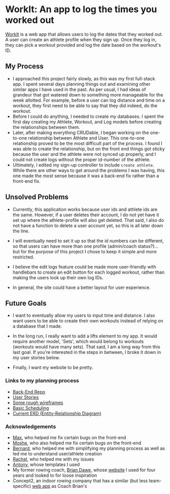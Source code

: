 # WorkIt: An app to log the times you worked out

[WorkIt](https://laurpaik.github.io/WorkIt/) is a web app that allows users to log the dates that they worked out. A user can create an athlete profile when they sign up. Once they log in, they can pick a workout provided and log the date based on the workout's ID.

## My Process

- I approached this project fairly slowly, as this was my first full-stack app. I spent several days planning things out and examining other similar apps I have used in the past. As per usual, I had ideas of grandeur that got watered down to something more manageable for the week allotted. For example, before a user can log distance and time on a workout, they first need to be able to say that they did indeed, do the workout.
- Before I could do anything, I needed to create my databases. I spent the first day creating my Athlete, Workout, and Log models before creating the relationships between them.
- Later, after making everything CRUDable, I began working on the one-to-one relationship between Athlete and User. This one-to-one relationship proved to be the most difficult part of the process. I found I was able to create the relationship, but on the front end things got sticky because the user and the athlete were not synced up properly, and I could not create logs without the proper id-number of the athlete.
- Ultimately, I edited my sign-up controller to include `create athlete`. While there are other ways to get around the problems I was having, this one made the most sense because it was a back-end fix rather than a front-end fix.

## Unsolved Problems

- Currently, this application works because user ids and athlete ids are the same. However, if a user deletes their account, I do not yet have it set up where the athlete-profile will also get deleted. That said, I also do not have a function to delete a user account yet, so this is all later down the line.
- I will eventually need to set it up so that the id numbers can be different, so that users can have more than one profile (admin/coach status?)... but for the purpose of this project I chose to keep it simple and more restricted.

- I believe the edit logs feature could be made more user-friendly with handlebars to create an edit button for each logged workout, rather than making the users look up their own log IDs.

- In general, the site could have a better layout for user experience.

## Future Goals

- I want to eventually allow my users to input time and distance. I also want users to be able to create their own workouts instead of relying on a database that I made.
- In the long run, I really want to add a lifts element to my app. It would require another model, 'Sets', which would belong to workouts (workouts would have many sets). That said, I am a long way from this last goal. If you're interested in the steps in between, I broke it down in my user stories below.

- Finally, I want my website to be pretty.

### Links to my planning process
- [Back-End Repo](https://github.com/laurpaik/WorkIt-API)
- [User Stories](https://docs.google.com/document/d/1VxeEJti73E9d70wlD31QKAdRUUaPvNK-REMGy8Z6_P0/edit?usp=sharing)
- [Some rough wireframes](https://goo.gl/photos/sYd8cBuBAVpqGprf7)
- [Basic Scheduling](https://docs.google.com/document/d/1-lv2p1EB-TjBV75QXbKncJLytPja9q8zaZn0EkCcI3k/edit?usp=sharing)
- [Current ERD (Entity-Relationship Diagram)](https://goo.gl/photos/rW2YYa78aE4abpFr8)

### Acknowledgements
- [Max](https://github.com/doremaxime), who helped me fix certain bugs on the front-end
- [Moshe](https://github.com/moshiko1988), who also helped me fix certain bugs on the front-end
- [Bernard](https://github.com/bernardlee), who helped me with simplifying my planning process as well as led me to understand user/athlete creation
- [Rachel](https://github.com/raq929), who helped me with my issues
- [Antony](https://github.com/gaand), whose templates I used
- My former rowing coach, [Brian Dawe](http://www.gotuftsjumbos.com/sports/wcrew/coaches/dawe), whose [website](http://www.jumbocrew.org/index.php) I used for four years and looked to for loose inspiration
- Concept2, an indoor rowing company that has a similar (but less team-specific) [web app](https://log.concept2.com/login) as Coach Brian's
